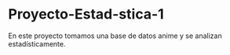 # Proyecto-Estad-stica-1
En este proyecto tomamos una base de datos anime y se analizan estadísticamente.
